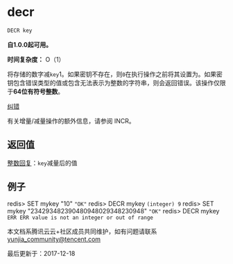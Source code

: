 # decr

```javascript
DECR key
```

**自1.0.0起可用。**

**时间复杂度：** O（1）

将存储的数字减`key`1。如果密钥不存在，则`0`在执行操作之前将其设置为。如果密钥包含错误类型的值或包含无法表示为整数的字符串，则会返回错误。该操作仅限于**64位有符号整数**。

[纠错](javascript:;)

有关增量/减量操作的额外信息，请参阅 INCR。

## 返回值

[整数回复](https://redis.io/topics/protocol#integer-reply)：`key`减量后的值

## 例子

redis> SET mykey "10" `"OK"` redis> DECR mykey `(integer) 9` redis> SET mykey "234293482390480948029348230948" `"OK"` redis> DECR mykey `ERR ERR value is not an integer or out of range`

本文档系腾讯云云+社区成员共同维护，如有问题请联系 yunjia_community@tencent.com

最后更新于：2017-12-18